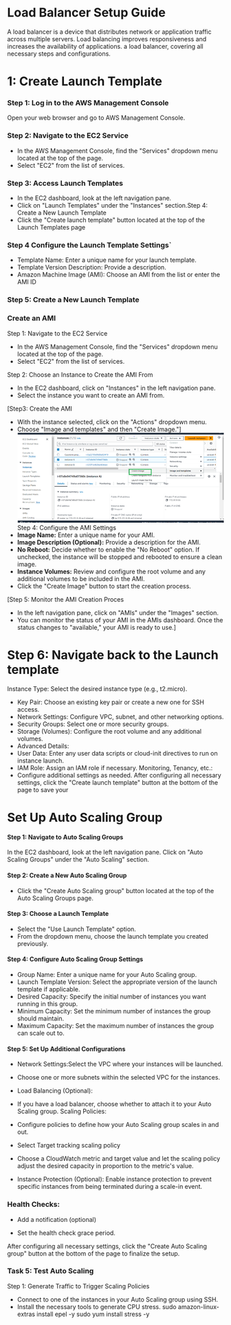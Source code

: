 # Load Balancer Setup Guide
A load balancer is a device that distributes network or application traffic across multiple servers. Load balancing improves responsiveness and increases the availability of applications.
 a load balancer, covering all necessary steps and configurations.

# 1: Create Launch Template
### Step 1: Log in to the AWS Management Console
Open your web browser and go to AWS Management Console.

### Step 2: Navigate to the EC2 Service
- In the AWS Management Console, find the "Services" dropdown menu located at the top of the page.
- Select "EC2" from the list of services.

### Step 3: Access Launch Templates
- In the EC2 dashboard, look at the left navigation pane.
- Click on "Launch Templates" under the "Instances" section.Step 4: Create a New Launch Template
- Click the "Create launch template" button located at the top of the Launch Templates page
### Step 4 Configure the Launch Template Settings`

- Template Name: Enter a unique name for your launch template.
- Template Version Description: Provide a description.
- Amazon Machine Image (AMI): Choose an AMI from the list or enter the AMI ID

### Step 5: Create a New Launch Template
### Create an AMI

 Step 1: Navigate to the EC2 Service
- In the AWS Management Console, find the "Services" dropdown menu located at the top of the page.
- Select "EC2" from the list of services.

 Step 2: Choose an Instance to Create the AMI From
- In the EC2 dashboard, click on "Instances" in the left navigation pane.
- Select the instance you want to create an AMI from.

 [Step3: Create the AMI
- With the instance selected, click on the "Actions" dropdown menu.
- Choose "Image and templates" and then "Create Image."]
  ![](./img/temp.PNG)
Step 4: Configure the AMI Settings
- **Image Name:** Enter a unique name for your AMI.
- **Image Description (Optional):** Provide a description for the AMI.
- **No Reboot:** Decide whether to enable the "No Reboot" option. If unchecked, the instance will be stopped and rebooted to ensure a clean image.
- **Instance Volumes:** Review and configure the root volume and any additional volumes to be included in the AMI.
- Click the "Create Image" button to start the creation process.

[Step 5: Monitor the AMI Creation Proces
- In the left navigation pane, click on "AMIs" under the "Images" section.
- You can monitor the status of your AMI in the AMIs dashboard. Once the status changes to "available," your AMI is ready to use.]
  
# Step 6: Navigate back to the Launch template
Instance Type: Select the desired instance type (e.g., t2.micro).
- Key Pair: Choose an existing key pair or create a new one for SSH access.
- Network Settings: Configure VPC, subnet, and other networking options.
- Security Groups: Select one or more security groups.
- Storage (Volumes): Configure the root volume and any additional volumes.
- Advanced Details:
- User Data: Enter any user data scripts or cloud-init directives to run on instance launch.
- IAM Role: Assign an IAM role if necessary.
Monitoring, Tenancy, etc.: 
- Configure additional settings as needed.
After configuring all necessary settings, click the "Create launch template" button at the bottom of the page to save your
# Set Up Auto Scaling Group
#### Step 1: Navigate to Auto Scaling Groups
In the EC2 dashboard, look at the left navigation pane.
Click on "Auto Scaling Groups" under the "Auto Scaling" section.

#### Step 2: Create a New Auto Scaling Group
- Click the "Create Auto Scaling group" button located at the top of the Auto Scaling Groups page.
#### Step 3: Choose a Launch Template
- Select the "Use Launch Template" option.
- From the dropdown menu, choose the launch template you created previously.
#### Step 4: Configure Auto Scaling Group Settings
- Group Name: Enter a unique name for your Auto Scaling group.
- Launch Template Version: Select the appropriate version of the launch template if applicable.
- Desired Capacity: Specify the initial number of instances you want running in this group.
- Minimum Capacity: Set the minimum number of instances the group should maintain.
- Maximum Capacity: Set the maximum number of instances the group can scale out to.
#### Step 5: Set Up Additional Configurations
- Network Settings:Select the VPC where your instances will be launched.
- Choose one or more subnets within the selected VPC for the instances.
- Load Balancing (Optional):

- If you have a load balancer, choose whether to attach it to your Auto Scaling group.
Scaling Policies:

- Configure policies to define how your Auto Scaling group scales in and out.
- Select Target tracking scaling policy
- Choose a CloudWatch metric and target value and let the scaling policy adjust the desired capacity in proportion to the metric's value.
- Instance Protection (Optional): Enable instance protection to prevent specific instances from being terminated during a scale-in event.

### Health Checks:

- Add a notification (optional)

- Set the health check grace period.

After configuring all necessary settings, click the "Create Auto Scaling group" button at the bottom of the page to finalize the setup.

### Task 5: Test Auto Scaling
Step 1: Generate Traffic to Trigger Scaling Policies
- Connect to one of the instances in your Auto Scaling group using SSH.
- Install the necessary tools to generate CPU stress.
sudo amazon-linux-extras install epel -y
sudo yum install stress -y




